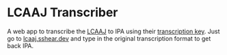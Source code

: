 # LCAAJ Transcriber

A web app to transcribe the [LCAAJ](https://guides.library.columbia.edu/c.php?g=730523&p=5319433) to IPA using their [transcription key](https://guides.library.columbia.edu/c.php?g=730523&p=5217994). Just go to [lcaaj.sshear.dev](https://lcaaj.sshear.dev) and type in the original transcription format to get back IPA.
